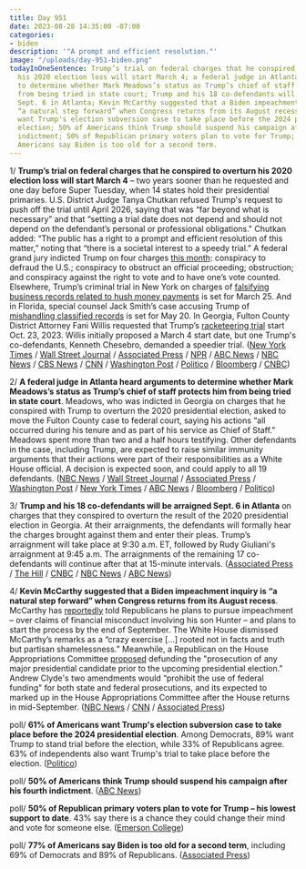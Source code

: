 ```yaml
---
title: Day 951
date: 2023-08-28 14:35:00 -07:00
categories:
- biden
description: '"A prompt and efficient resolution."'
image: "/uploads/day-951-biden.png"
todayInOneSentence: Trump’s trial on federal charges that he conspired to overturn
  his 2020 election loss will start March 4; a federal judge in Atlanta heard arguments
  to determine whether Mark Meadows’s status as Trump’s chief of staff protects him
  from being tried in state court; Trump and his 18 co-defendants will be arraigned
  Sept. 6 in Atlanta; Kevin McCarthy suggested that a Biden impeachment inquiry is
  “a natural step forward” when Congress returns from its August recess; 61% of Americans
  want Trump's election subversion case to take place before the 2024 presidential
  election; 50% of Americans think Trump should suspend his campaign after his fourth
  indictment; 50% of Republican primary voters plan to vote for Trump; and 77% of
  Americans say Biden is too old for a second term.
---
```


1/ **Trump’s trial on federal charges that he conspired to overturn his 2020 election loss will start March 4** – two years sooner than he requested and one day before Super Tuesday, when 14 states hold their presidential primaries. U.S. District Judge Tanya Chutkan refused Trump's request to push off the trial until April 2026, saying that was “far beyond what is necessary” and that “setting a trial date does not depend and should not depend on the defendant’s personal or professional obligations." Chutkan added: “The public has a right to a prompt and efficient resolution of this matter,” noting that “there is a societal interest to a speedy trial.” A federal grand jury indicted Trump on four charges [this month](https://whatthefuckjusthappenedtoday.com/2023/08/01/day-924/): conspiracy to defraud the U.S.; conspiracy to obstruct an official proceeding; obstruction; and conspiracy against the right to vote and to have one’s vote counted. Elsewhere, Trump’s criminal trial in New York on charges of [falsifying business records related to hush money payments](https://whatthefuckjusthappenedtoday.com/2023/05/23/day-854/#3-trump%E2%80%99s-criminal-trial-on-charges) is set for March 25. And in Florida, special counsel Jack Smith’s case accusing Trump of [mishandling classified records](https://whatthefuckjusthappenedtoday.com/2023/07/24/day-916/#5-trump%E2%80%99s-trial-in-the-classified-do) is set for May 20. In Georgia, Fulton County District Attorney Fani Willis requested that Trump’s [racketeering trial](https://whatthefuckjusthappenedtoday.com/2023/08/24/day-947/#3-fulton-county-district-attorney-fa) start Oct. 23, 2023. Willis initially proposed a March 4 start date, but one Trump's co-defendants, Kenneth Chesebro, demanded a speedier trial. ([New York Times](https://www.nytimes.com/2023/08/28/us/politics/trump-trial-date-jan-6.html) / [Wall Street Journal](https://www.wsj.com/us-news/law/trumps-trial-on-election-interference-cant-wait-until-2026-federal-judge-says-17d5bad2?mod=hp_lead_pos1) / [Associated Press](https://apnews.com/article/trump-jan-6-justice-department-indictment-1a5ae1a0ea35492e1e347e28867a7d3f) / [NPR](https://www.npr.org/2023/08/28/1196309946/trump-trial-jan-6) / [ABC News](https://abcnews.go.com/US/special-counsel-trump-attorneys-clash-start-date-federal/story?id=102608637) / [NBC News](https://www.nbcnews.com/politics/donald-trump/federal-judge-set-trump-trial-date-election-interference-case-rcna101669) / [CBS News](https://www.cbsnews.com/news/trump-dc-trial-date-to-be-scheduled-judge/) / [CNN](https://www.cnn.com/2023/08/28/politics/trump-january-6-criminal-case-trial-date-hearing/index.html) / [Washington Post](https://www.washingtonpost.com/dc-md-va/2023/08/28/trump-jan-6-trial-date/) / [Politico](https://www.politico.com/news/2023/08/28/trump-trial-date-election-subversion-2020-00113186) / [Bloomberg](https://www.bloomberg.com/news/articles/2023-08-28/trump-trial-set-for-march-4-2024-in-doj-2020-election-case?sref=MIBMEEoj) / [CNBC](https://www.cnbc.com/2023/08/28/trump-special-counsel-to-clash-over-trial-date-in-dc-election-case.html))

2/ **A federal judge in Atlanta heard arguments to determine whether Mark Meadows’s status as Trump’s chief of staff protects him from being tried in state court**. Meadows, who was indicted in Georgia on charges that he conspired with Trump to overturn the 2020 presidential election, asked to move the Fulton County case to federal court, saying his actions “all occurred during his tenure and as part of his service as Chief of Staff.” Meadows spent more than two and a half hours testifying. Other defendants in the case, including Trump, are expected to raise similar immunity arguments that their actions were part of their responsibilities as a White House official. A decision is expected soon, and could apply to all 19 defendants. ([NBC News](https://www.nbcnews.com/politics/donald-trump/mark-meadows-georgia-da-face-request-move-election-case-federal-court-rcna102091) / [Wall Street Journal](https://www.wsj.com/us-news/law/mark-meadows-heads-to-court-in-early-test-for-district-attorney-fani-willis-aa42a7f7?mod=politics_lead_pos1) / [Associated Press](https://apnews.com/article/trump-meadows-georgia-election-indictment-2020-5667470abe4aadabb16f4a4b781a3e1c) / [Washington Post](https://www.washingtonpost.com/national-security/2023/08/28/mark-meadows-federal-court-trump-georgia-election-case/) / [New York Times](https://www.nytimes.com/2023/08/28/us/trump-georgia-meadows.html) / [ABC News](https://abcnews.go.com/US/live-updates/georgia-2020-election-hearing-mark-meadows/?id=102611178) / [Bloomberg](https://www.bloomberg.com/news/articles/2023-08-28/ex-trump-aide-meadows-says-election-challenge-was-part-of-job?sref=MIBMEEoj) / [Politico](https://www.politico.com/news/2023/08/28/meadows-testimony-georgia-hearing-00113215))

3/ **Trump and his 18 co-defendants will be arraigned Sept. 6 in Atlanta** on charges that they conspired to overturn the result of the 2020 presidential election in Georgia. At their arraignments, the defendants will formally hear the charges brought against them and enter their pleas. Trump’s arraignment will take place at 9:30 a.m. ET, followed by Rudy Giuliani's arraignment at 9:45 a.m. The arraignments of the remaining 17 co-defendants will continue after that at 15-minute intervals. ([Associated Press](https://apnews.com/article/georgia-indictment-arraignment-trump-giuliani-c5abbd260f44947a1c01211136108bfe) / [The Hill](https://thehill.com/regulation/court-battles/4174548-trump-co-defendants-to-be-arraigned-in-georgia-on-sept-6/) / [CNBC](https://www.cnbc.com/2023/08/28/trump-arraignment-set-for-sept-6-in-georgia-election-case.html) / [NBC News](https://www.nbcnews.com/politics/donald-trump/trump-co-defendants-georgia-election-case-will-arraigned-sept-6-rcna102145) / [ABC News](https://abcnews.go.com/US/trump-arraigned-week-georgia-election-interference-case/story?id=102618980))

4/ **Kevin McCarthy suggested that a Biden impeachment inquiry is “a natural step forward” when Congress returns from its August recess**. McCarthy has [reportedly](https://whatthefuckjusthappenedtoday.com/2023/07/25/day-917/#1-kevin-mccarthy-suggested-that-hous) told Republicans he plans to pursue impeachment – over claims of financial misconduct involving his son Hunter – and plans to start the process by the end of September. The White House dismissed McCarthy’s remarks as a “crazy exercise [...] rooted not in facts and truth but partisan shamelessness.” Meanwhile, a Republican on the House Appropriations Committee [proposed](https://thehill.com/homenews/house/4174557-house-republican-aims-to-defund-trump-prosecutions-until-2024-election/) defunding the "prosecution of any major presidential candidate prior to the upcoming presidential election." Andrew Clyde's two amendments would “prohibit the use of federal funding" for both state and federal prosecutions, and its expected to marked up in the House Appropriations Committee after the House returns in mid-September. ([NBC News](https://www.nbcnews.com/politics/joe-biden/kevin-mccarthy-biden-impeachment-inquiry-natural-step-forward-rcna102050) / [CNN](https://www.cnn.com/2023/08/28/politics/mccarthy-biden-impeachment-strategy/index.html) / [Associated Press](https://apnews.com/article/mccarthy-hunter-biden-impeachment-inquiry-government-shutdown-56d9ccc7f090ea220a47e877e503179e))

poll/ **61% of Americans want Trump's election subversion case to take place before the 2024 presidential election**. Among Democrats, 89% want Trump to stand trial before the election, while 33% of Republicans agree. 63% of independents also want Trump's trial to take place before the election. ([Politico](https://www.politico.com/news/magazine/2023/08/25/ipsos-poll-trump-indictment-00112755))

poll/ **50% of Americans think Trump should suspend his campaign after his fourth indictment**. ([ABC News](https://abcnews.go.com/Politics/trumps-indictments-polling-shows-half-americans-suspend-campaign/story?id=102342093))

poll/ **50% of Republican primary voters plan to vote for Trump – his lowest support to date**. 43% say there is a chance they could change their mind and vote for someone else. ([Emerson College](https://emersoncollegepolling.com/august-2023-national-poll-trump-debate-snub-may-open-door-for-other-candidates/))

poll/ **77% of Americans say Biden is too old for a second term**, including 69% of Democrats and 89% of Republicans. ([Associated Press](https://apnews.com/article/biden-age-poll-trump-2024-620e0a5cfa0039a6448f607c17c7f23e))